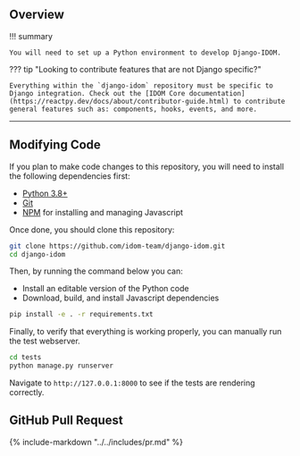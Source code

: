 ## Overview

!!! summary

    You will need to set up a Python environment to develop Django-IDOM.

??? tip "Looking to contribute features that are not Django specific?"

    Everything within the `django-idom` repository must be specific to Django integration. Check out the [IDOM Core documentation](https://reactpy.dev/docs/about/contributor-guide.html) to contribute general features such as: components, hooks, events, and more.

---

## Modifying Code

If you plan to make code changes to this repository, you will need to install the following dependencies first:

-   [Python 3.8+](https://www.python.org/downloads/)
-   [Git](https://git-scm.com/downloads)
-   [NPM](https://docs.npmjs.com/try-the-latest-stable-version-of-npm) for installing and managing Javascript

Once done, you should clone this repository:

```bash linenums="0"
git clone https://github.com/idom-team/django-idom.git
cd django-idom
```

Then, by running the command below you can:

-   Install an editable version of the Python code
-   Download, build, and install Javascript dependencies

```bash linenums="0"
pip install -e . -r requirements.txt
```

Finally, to verify that everything is working properly, you can manually run the test webserver.

```bash linenums="0"
cd tests
python manage.py runserver
```

Navigate to `http://127.0.0.1:8000` to see if the tests are rendering correctly.

## GitHub Pull Request

{% include-markdown "../../includes/pr.md" %}
